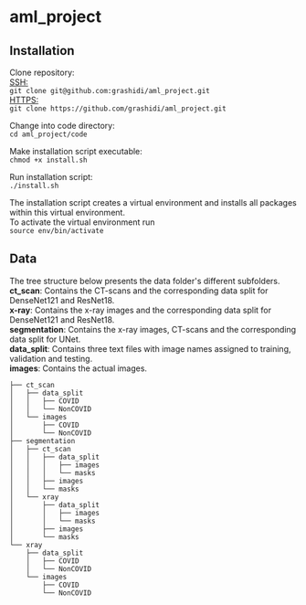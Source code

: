 # aml_project

## Installation
Clone repository:<br>
  <ins>SSH:</ins><br>
  ```git clone git@github.com:grashidi/aml_project.git```<br>
  <ins>HTTPS:</ins><br>
    ```git clone https://github.com/grashidi/aml_project.git```<br>
  
Change into code directory:<br>
  ```cd aml_project/code```<br>
  
Make installation script executable:<br>
  ```chmod +x install.sh```<br>
  
Run installation script:<br>
  ```./install.sh```<br>

The installation script creates a virtual environment and installs all packages within this virtual environment.<br>
To activate the virtual environment run<br>
  ```source env/bin/activate```<br>
  
## Data
The tree structure below presents the data folder's different subfolders.<br>
<b>ct_scan</b>: Contains the CT-scans and the corresponding data split for DenseNet121 and ResNet18.<br>
<b>x-ray</b>: Contains the x-ray images and the corresponding data split for DenseNet121 and ResNet18.<br>
<b>segmentation</b>: Contains the x-ray images, CT-scans and the corresponding data split for UNet.<br>
<b>data_split</b>: Contains three text files with image names assigned to training, validation and testing.<br>
<b>images</b>: Contains the actual images.<br>
```
├── ct_scan
│   ├── data_split
│   │   ├── COVID
│   │   └── NonCOVID
│   └── images
│       ├── COVID
│       └── NonCOVID
├── segmentation
│   ├── ct_scan
│   │   ├── data_split
│   │   │   ├── images
│   │   │   └── masks
│   │   ├── images
│   │   └── masks
│   └── xray
│       ├── data_split
│       │   ├── images
│       │   └── masks
│       ├── images
│       └── masks
└── xray
    ├── data_split
    │   ├── COVID
    │   └── NonCOVID
    └── images
        ├── COVID
        └── NonCOVID
 ```

  
